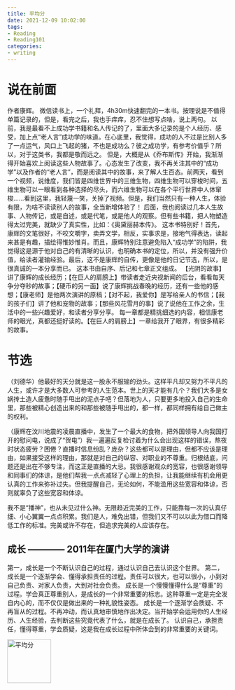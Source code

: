 ```yaml
---
title: 平均分
date: 2021-12-09 10:02:00
tags:
- Reading
- Reading101
categories:
- writing
---
```


# 说在前面
作者康辉。
微信读书上，一个礼拜，4h30m快速翻完的一本书。按理说是不值得单篇记录的，但是，看完之后，我也手痒痒，忍不住想写点啥，说上两句。
以前，我是最看不上成功学书籍和名人传记的了，里面大多记录的是个人经历、感受，加上点“老人言”成功学的味道。在心底里，我觉得，成功的人不过是比别人多了一点运气，风口上飞起的猪，不也是成功么？彼之成功学，有参考价值乎？所以，对于这类书，我都是敬而远之。
但是，大概是从《乔布斯传》开始，我渐渐得开始喜欢上阅读这些人物故事了。心态发生了改变，我不再关注其中的“成功学”以及作者的“老人言”，而是阅读其中的故事，来了解人生百态。前两天，看到一个视频，说维度，我们皆是四维世界中的三维生物，四维生物可以穿梭时间，五维生物可以一眼看到各种选择的尽头，而六维生物可以在各个平行世界中人体窜梭……看到这里，我轻蔑一笑，关掉了视频。但是，我们当然只有一种人生，体验有限，为啥不读读别人的故事，全当新增体验了！
后面，我也阅读过几本人生故事、人物传记，或是自述，或是代笔，或是他人的观察。但有些书籍，把人物塑造得太过完美，就缺少了真实性，比如：《奥黛丽赫本传》。
这本书特别好！首先，康辉的文笔很好，不咬文嚼字，卖弄文学，相反，实事求是，接地气得表达，读起来甚是有趣，描绘得惟妙惟肖。而且，康辉特别注意避免陷入“成功学”的陷阱，我觉得这是源于他对自己的有清晰的认识，也明确本书的定位，所以，并没有强升价值，给读者灌输经验。最后，这不是康辉的自传，更像是他的日记节选，所以，是很真诚的一本分享而已。
这本书由自序、后记和七章正文组成。
【光阴的故事】讲了康辉的成长经历；【在巨人的肩膀上】带读者走近央视新闻的后台，看看每天争分夺秒的故事；【硬币的另一面】说了康辉挑战春晚的经历，还有一些他的感想；【康老师】是他两次演讲的原稿；【对不起，我爱你】是写给亲人的书信；【我的孩子们】讲了他和宠物的故事；【那些风花雪月的事】说了说他在工作之余，生活中的一些兴趣爱好，和读者分享分享。
每一章都是精挑细选的内容，相信康老师的眼光，真都还挺好读的。【在巨人的肩膀上】一章给我开了眼界，有很多精彩的故事。

# 节选
（刘德华）他最好的天分就是这一股永不服输的劲头。这样平凡却又努力不平凡的人生，或许才是大多数人可参考的人生范本。世上的天才能有几个？我们大多是女娲抟土造人疲惫时随手甩出的泥点子吧？但落地为人，只要更多地投入自己的生命里，那些被精心创造出来的和那些被随手甩出的，都一样，都同样拥有给自己做主的权利。

（康辉在汶川地震的凌晨直播中，发生了一个最大的食物，把外国领导人向我国打开的慰问电，说成了“贺电”）我一遍遍反复检讨着为什么会出现这样的错误，熬夜时状态疲劳？困倦？直播时信息纷乱？庞杂？这些都可以是理由，但都不应该是理由，如果接受这样的理由，那就是对自己的纵容、对职业的不尊重。归根结底，问题还是出在不够专注，而这正是直播的大忌。我很感谢观众的宽容，也很感谢领导和同事们的体谅，是他们帮我一点点减轻了心理上的负担，让我能继续有机会用更认真的工作来弥补过失。但我提醒自己，无论如何，不能滥用这些宽容和体谅，否则就辜负了这些宽容和体谅。

我不是“播神”，也从未见过什么神。无限趋近完美的工作，只能靠每一次的认真仔细、小心翼翼一点点积累。我们是人，难免出错，但我们又不可以以此为借口而降低工作的标准。完美或许不存在，但追求完美的人应该存在。

## 成长 ———— 2011年在厦门大学的演讲
第一，成长是一个不断认识自己的过程，通过认识自己去认识这个世界。
第二，成长是一个逐渐学会、懂得承担责任的过程。责任可以很大，也可以很小，小到对自己负责、对家人负责，大到对社会负责。
成长是一个慢慢懂得什么是“尊重”的过程。学会真正尊重别人，是成长的一个非常重要的标志。这种尊重一定是完全发自内心的，而不仅仅是做出来的一种礼貌性姿态。
成长是一个逐渐学会质疑、不再盲从的过程。不再冲动，而认真地审慎地作出决定。当开始学会运用你的人生经历、人生经验，去判断这些究竟代表了什么，就是在成长了。
认识自己，承担责任，懂得尊重，学会质疑，这是我在成长过程中所体会到的非常重要的关键词。

<img src="../../../../../pics/reading/al/average-score.jpg" alt="平均分" width="100">

